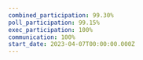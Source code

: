 ```yaml
---
combined_participation: 99.30%
poll_participation: 99.15%
exec_participation: 100%
communication: 100%
start_date: 2023-04-07T00:00:00.000Z
---
```

